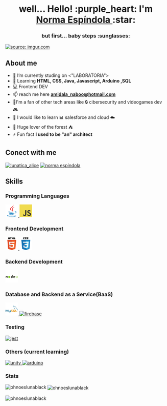 <div align="center">
<h1 align="center">well... Hello! :purple_heart: I'm <a href="https://www.linkedin.com/in/norma-espindola">Norma Espíndola </a> :star: </h1>
<h3 align="center">but first... baby steps 	:sunglasses: </h3>
</div>
<a href="https://imgur.com/9aBbmko"><img src="https://i.imgur.com/9aBbmko.png" title="source: imgur.com" /></a>




## About me
- 🔭 I’m currently studing on <"LABORATORIA">
- 🌱 Learning **HTML, CSS, Java, Javascript, Arduino ,SQL**
- :computer: Frontend DEV
- 📫 reach me here **amidala_naboo@hotmail.com**
- :satellite:I'm a fan of other tech areas like 	:lock: cibersecurity and  videogames dev :video_game:
- :pencil: I would like to learn :bar_chart: salesforce and cloud 	:cloud:
- :rainbow: Huge lover of the forest 	:tent:
- ⚡ Fun fact **I used to be "an" architect**

## Conect with me
<a href="https://twitter.com/lunatica_alice" target="blank"><img align="center" src="https://raw.githubusercontent.com/rahuldkjain/github-profile-readme-generator/master/src/images/icons/Social/twitter.svg" alt="lunatica_alice" height="30" width="40" /></a>
<a href="https://linkedin.com/in/norma espíndola" target="blank"><img align="center" src="https://raw.githubusercontent.com/rahuldkjain/github-profile-readme-generator/master/src/images/icons/Social/linked-in-alt.svg" alt="norma espíndola" height="30" width="40" /></a>
</p>

## Skills
<h3 align="left">Programming Languages</h3>
<p align="left"> 
<a href="https://www.java.com" target="_blank" rel="noreferrer"> <img src="https://raw.githubusercontent.com/devicons/devicon/master/icons/java/java-original.svg" alt="java" width="40" height="40"/> </a>  <a href="https://developer.mozilla.org/en-US/docs/Web/JavaScript" target="_blank" rel="noreferrer"> <img src="https://raw.githubusercontent.com/devicons/devicon/master/icons/javascript/javascript-original.svg" alt="javascript" width="40" height="40"/> </a> </p>

<h3 align="left">Frontend Development</h3>
<p align="left"> 
<a href="https://www.w3.org/html/" target="_blank" rel="noreferrer"> <img src="https://raw.githubusercontent.com/devicons/devicon/master/icons/html5/html5-original-wordmark.svg" alt="html5" width="40" height="40"/> <a href="https://www.w3schools.com/css/" target="_blank" rel="noreferrer"> <img src="https://raw.githubusercontent.com/devicons/devicon/master/icons/css3/css3-original-wordmark.svg" alt="css3" width="40" height="40"/> </a> </p>

<h3 align="left">Backend Development</h3>
<p align="left"> 
<a href="https://nodejs.org" target="_blank" rel="noreferrer"> <img src="https://raw.githubusercontent.com/devicons/devicon/master/icons/nodejs/nodejs-original-wordmark.svg" alt="nodejs" width="40" height="40"/> </a> </p>
  
<h3 align="left">Database and Backend as a Service(BaaS)</h3>
<p align="left"> 
<a href="https://www.mysql.com/" target="_blank" rel="noreferrer"> <img src="https://raw.githubusercontent.com/devicons/devicon/master/icons/mysql/mysql-original-wordmark.svg" alt="mysql" width="40" height="40"/> <a href="https://firebase.google.com/" target="_blank" rel="noreferrer"> <img src="https://www.vectorlogo.zone/logos/firebase/firebase-icon.svg" alt="firebase" width="40" height="40"/> </a> </p>

<h3 align="left">Testing</h3>
<p align="left"> 
<a href="https://jestjs.io" target="_blank" rel="noreferrer"> <img src="https://www.vectorlogo.zone/logos/jestjsio/jestjsio-icon.svg" alt="jest" width="40" height="40"/> </a> </p>
  
<h3 align="left">Others (current learning)</h3>
<p align="left"> 
<a href="https://unity.com/" target="_blank" rel="noreferrer"> <img src="https://www.vectorlogo.zone/logos/unity3d/unity3d-icon.svg" alt="unity" width="40" height="40"/> </a> <a href="https://www.arduino.cc/" target="_blank" rel="noreferrer"> <img src="https://cdn.worldvectorlogo.com/logos/arduino-1.svg" alt="arduino" width="40" height="40"/> </a> </p>

<h3 align="left">Stats</h3>

<p><img align="left" src="https://github-readme-stats.vercel.app/api/top-langs?username=ohnoeslunablack&show_icons=true&locale=en&layout=compact" alt="ohnoeslunablack" /></p>

<p>&nbsp;<img align="center" src="https://github-readme-stats.vercel.app/api?username=ohnoeslunablack&show_icons=true&locale=en" alt="ohnoeslunablack" /></p>

<p><img align="center" src="https://github-readme-streak-stats.herokuapp.com/?user=ohnoeslunablack&" alt="ohnoeslunablack" /></p>


